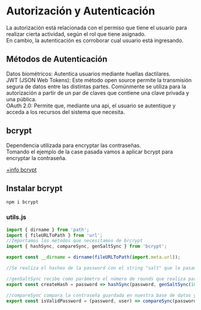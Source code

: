 # Autorización y Autenticación

La autorización está relacionada con el permiso que tiene el usuario para realizar cierta actividad, según el rol que tiene asignado.  
En cambio, la autenticación es corroborar cual usuario está ingresando.  

## Métodos de Autenticación
Datos biométricos: Autentica usuarios mediante huellas dactilares.  
JWT (JSON Web Tokens): Este método open source permite la transmisión segura de datos entre las distintas partes. Comúnmente se utiliza para la autorización a partir de un par de claves que contiene una clave privada y una pública.  
OAuth 2.0: Permite que, mediante una api, el usuario se autentique y acceda a los recursos del sistema que necesita.

## bcrypt
Dependencia utilizada para encryptar las contraseñas.  
Tomando el ejemplo de la case pasada vamos a aplicar bcrypt para encryptar la contraseña.

[+info bcrypt](https://www.npmjs.com/package/bcrypt)

## Instalar bcrypt

```shell
npm i bcrypt
```

### utils.js

```javascript
import { dirname } from 'path';
import { fileURLToPath } from 'url';
//Importamos los métodos que necesitamos de brcrypt
import { hashSync, compareSync, genSaltSync } from 'bcrypt';

export const __dirname = dirname(fileURLToPath(import.meta.url));

//Se realiza el hasheo de la password con el string "salt" que le pasamos. Transforma una contraseña(string) en un string de diferentes carácteres.

//genSaltSync recibe como parámetro el número de rounds que realiza para encryptar la contraseña
export const createHash = password => hashSync(password, genSaltSync(10));

//compareSync compara la contraseña guardada en nuestra base de datos y la que nos pasa el usuario. Esto devuelve true or false al comparar si la contraseña es válida.
export const isValidPassword = (password, user) => compareSync(password, user.password);
```

